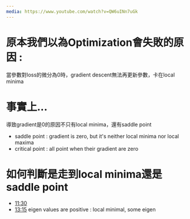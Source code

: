 ```yaml
---
media: https://www.youtube.com/watch?v=QW6uINn7uGk
---
```

# 原本我們以為Optimization會失敗的原因 : 

當參數對loss的微分為0時，gradient descent無法再更新參數，卡在local minima

# 事實上...

導致gradient是0的原因不只有local minima，還有saddle point

- saddle point : gradient is zero, but it's neither local minima nor local maxima
- critical point : all point when their gradient are zero

# 如何判斷是走到local minima還是saddle point


- [11:30](https://www.youtube.com/watch?v=QW6uINn7uGk&t=691#t=11:30.67) 
- [13:15](https://www.youtube.com/watch?v=QW6uINn7uGk&t=795#t=13:15.42) eigen values are positive : local minimal, some eigen 